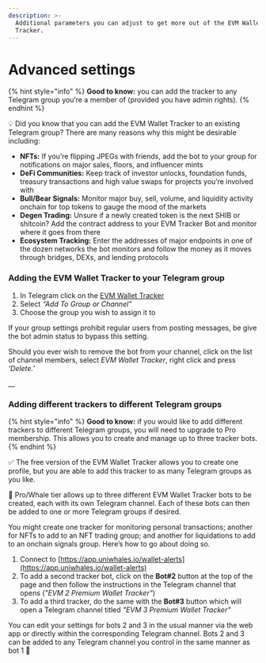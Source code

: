 ```yaml
---
description: >-
  Additional parameters you can adjust to get more out of the EVM Wallet
  Tracker.
---
```


# Advanced settings

{% hint style="info" %}
**Good to know:** you can add the tracker to any Telegram group you’re a member of (provided you have admin rights).
{% endhint %}

💡 Did you know that you can add the EVM Wallet Tracker to an existing Telegram group? There are many reasons why this might be desirable including:

* **NFTs:** If you’re flipping JPEGs with friends, add the bot to your group for notifications on major sales, floors, and influencer mints
* **DeFi Communities:** Keep track of investor unlocks, foundation funds, treasury transactions and high value swaps for projects you’re involved with
* **Bull/Bear Signals:** Monitor major buy, sell, volume, and liquidity activity onchain for top tokens to gauge the mood of the markets
* **Degen Trading:** Unsure if a newly created token is the next SHIB or shitcoin? Add the contract address to your EVM Tracker Bot and monitor where it goes from there
* **Ecosystem Tracking:** Enter the addresses of major endpoints in one of the dozen networks the bot monitors and follow the money as it moves through bridges, DEXs, and lending protocols

### Adding the EVM Wallet Tracker to your Telegram group

1. In Telegram click on the [EVM Wallet Tracker](https://t.me/EVMTrackerBot)
2. Select _“Add To Group or Channel”_
3. Choose the group you wish to assign it to

If your group settings prohibit regular users from posting messages, be give the bot admin status to bypass this setting.

Should you ever wish to remove the bot from your channel, click on the list of channel members, select _EVM Wallet Tracker_, right click and press _‘Delete.’_

__

### Adding different trackers to different Telegram groups

{% hint style="info" %}
**Good to know:** if you would like to add different trackers to different Telegram groups, you will need to upgrade to Pro membership. This allows you to create and manage up to three tracker bots.
{% endhint %}

✅ The free version of the EVM Wallet Tracker allows you to create one profile, but you are able to add this tracker to as many Telegram groups as you like.

🔑 Pro/Whale tier allows up to three different EVM Wallet Tracker bots to be created, each with its own Telegram channel. Each of these bots can then be added to one or more Telegram groups if desired.

You might create one tracker for monitoring personal transactions; another for NFTs to add to an NFT trading group; and another for liquidations to add to an onchain signals group. Here’s how to go about doing so.

1. Connect to [https://app.uniwhales.io/wallet-alerts](https://app.uniwhales.io/wallet-alerts)
2. To add a second tracker bot, click on the **Bot#2** button at the top of the page and then follow the instructions in the Telegram channel that opens (_"EVM 2 Premium Wallet Tracker"_)
3. To add a third tracker, do the same with the **Bot#3** button which will open a Telegram channel titled _"EVM 3 Premium Wallet Tracker"_

You can edit your settings for bots 2 and 3 in the usual manner via the web app or directly within the corresponding Telegram channel. Bots 2 and 3 can be added to any Telegram channel you control in the same manner as bot 1 👏
